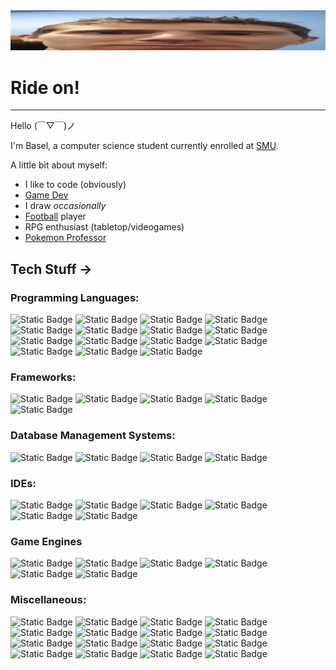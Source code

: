 <img src="wide.jpg" alt="banner"/>

# Ride on!

---
Hello (￣▽￣)ノ

I'm Basel, a computer science student currently enrolled at [SMU](https://www.smu.ca).

A little bit about myself:
- I like to code (obviously)
- [Game Dev](https://vg-bolt.itch.io)
- I draw _occasionally_
- [Football](https://github.com/BOLT-7/BOLT-7/blob/main/football.jpg) player
- RPG enthusiast (tabletop/videogames)
- [Pokemon Professor](https://www.pokemon.com/us/play-pokemon/organize)

## Tech Stuff ->

### Programming Languages:

<p>
  <img alt="Static Badge" src="https://img.shields.io/badge/C-%23A8B9CC?style=plastic&logo=c&logoColor=white">
  <img alt="Static Badge" src="https://img.shields.io/badge/C%2B%2B-%2300599C?style=plastic&logo=C%2B%2B&logoColor=white">
  <img alt="Static Badge" src="https://img.shields.io/badge/C%23-%2300599C?style=plastic&logo=csharp&logoColor=white">
  <img alt="Static Badge" src="https://img.shields.io/badge/Java-%23%23000000?style=plastic&logo=openjdk&logoColor=white">
  <img alt="Static Badge" src="https://img.shields.io/badge/Python-%233776AB?style=plastic&logo=Python&logoColor=white">
  <img alt="Static Badge" src="https://img.shields.io/badge/Kotlin-%237F52FF?style=plastic&logo=kotlin&logoColor=white">
  <img alt="Static Badge" src="https://img.shields.io/badge/lua-%232C2D72?style=plastic&logo=lua&logoColor=white">
  <img alt="Static Badge" src="https://img.shields.io/badge/html5-%23E34F26?style=plastic&logo=html5&logoColor=white">
  <img alt="Static Badge" src="https://img.shields.io/badge/css3-%231572B6?style=plastic&logo=css3&logoColor=white">
  <img alt="Static Badge" src="https://img.shields.io/badge/javascript-%23F7DF1E?style=plastic&logo=javascript&logoColor=white">
  <img alt="Static Badge" src="https://img.shields.io/badge/Assembly-%23%23007AAC?style=plastic&logo=assemblyscript&logoColor=white">
  <img alt="Static Badge" src="https://img.shields.io/badge/Lisp-%23EAEAEA?style=plastic&logo=lospec&logoColor=white">
  <img alt="Static Badge" src="https://img.shields.io/badge/Visual%20Basic-%23512BD4?style=plastic&logo=visualbasic&logoColor=white">
  <img alt="Static Badge" src="https://img.shields.io/badge/Fortran-%23734F96?style=plastic&logo=fortran&logoColor=white">
  <img alt="Static Badge" src="https://img.shields.io/badge/Scratch-%234D97FF?style=plastic&logo=scratch&logoColor=white">
</p>

### Frameworks:

<p>
  <img alt="Static Badge" src="https://img.shields.io/badge/NodeJS-%235FA04E?style=plastic&logo=nodedotjs&logoColor=white">
  <img alt="Static Badge" src="https://img.shields.io/badge/React-%2361DAFB?style=plastic&logo=react&logoColor=white">
  <img alt="Static Badge" src="https://img.shields.io/badge/JQuery-%230769AD?style=plastic&logo=jquery&logoColor=white">
  <img alt="Static Badge" src="https://img.shields.io/badge/Bootstrap-%237952B3?style=plastic&logo=bootstrap&logoColor=white">
  <img alt="Static Badge" src="https://img.shields.io/badge/.Net-%23512BD4?style=plastic&logo=dotnet&logoColor=white">
</p>

### Database Management Systems:

<p>
  <img alt="Static Badge" src="https://img.shields.io/badge/MySQL-%234479A1?style=plastic&logo=mysql&logoColor=white">
  <img alt="Static Badge" src="https://img.shields.io/badge/MongoDB-%2347A248?style=plastic&logo=mongodb&logoColor=white">
  <img alt="Static Badge" src="https://img.shields.io/badge/Amazon%20DynamoDB-%234053D6?style=plastic&logo=amazondynamodb&logoColor=white">
  <img alt="Static Badge" src="https://img.shields.io/badge/Microsoft%20Access-%23A4373A?style=plastic&logo=microsoftaccess&logoColor=white">

</p>

### IDEs:

<p>
  <img alt="Static Badge" src="https://img.shields.io/badge/Visual%20Studio-%235C2D91?style=plastic&logo=visualstudio&logoColor=white">
  <img alt="Static Badge" src="https://img.shields.io/badge/VS%20Code-%23007ACC?style=plastic&logo=visualstudiocode&logoColor=white">
  <img alt="Static Badge" src="https://img.shields.io/badge/PyCharm-%23000000?style=plastic&logo=pycharm&logoColor=white">
  <img alt="Static Badge" src="https://img.shields.io/badge/Android%20Studio-%233DDC84?style=plastic&logo=androidstudio&logoColor=white">
  <img alt="Static Badge" src="https://img.shields.io/badge/Apache%20NetBeans%20IDE-%231B6AC6?style=plastic&logo=apachenetbeanside&logoColor=white">
  <img alt="Static Badge" src="https://img.shields.io/badge/IntelliJ%20IDEA-%23000000?style=plastic&logo=intellijidea&logoColor=white">
</p>

### Game Engines

<p>
  <img alt="Static Badge" src="https://img.shields.io/badge/Unity-%23FFFFFF?style=plastic&logo=unity&logoColor=white">
  <img alt="Static Badge" src="https://img.shields.io/badge/Unreal%20Engine-%230E1128?style=plastic&logo=unrealengine&logoColor=white">
  <img alt="Static Badge" src="https://img.shields.io/badge/Godot-%23478CBF?style=plastic&logo=godotengine&logoColor=white">
  <img alt="Static Badge" src="https://img.shields.io/badge/RPG%20Maker-%23de1414?style=plastic&logoColor=white">
  <img alt="Static Badge" src="https://img.shields.io/badge/Roblox%20Studio-%2300A2FF?style=plastic&logo=robloxstudio&logoColor=white">
  <img alt="Static Badge" src="https://img.shields.io/badge/Gamemaker-%23000000?style=plastic&logo=gamemaker&logoColor=white">
</p>

### Miscellaneous:

<p>
  <img alt="Static Badge" src="https://img.shields.io/badge/Git-%23F05032?style=plastic&logo=git&logoColor=white">
  <img alt="Static Badge" src="https://img.shields.io/badge/GitHub-%23181717?style=plastic&logo=github&logoColor=white">
  <img alt="Static Badge" src="https://img.shields.io/badge/Blender-%23E87D0D?style=plastic&logo=blender&logoColor=white">
  <img alt="Static Badge" src="https://img.shields.io/badge/AWS-%23232F3E?style=plastic&logo=amazonaws&logoColor=white">
  <img alt="Static Badge" src="https://img.shields.io/badge/VirtualBox-%23183A61?style=plastic&logo=virtualbox&logoColor=white">
  <img alt="Static Badge" src="https://img.shields.io/badge/JetBrains-%23000000?style=plastic&logo=jetbrains&logoColor=white">
  <img alt="Static Badge" src="https://img.shields.io/badge/Microsoft%20Office-%235E5E5E?style=plastic&logo=microsoft&logoColor=white">
  <img alt="Static Badge" src="https://img.shields.io/badge/Linux-%23FCC624?style=plastic&logo=linux&logoColor=white">
  <img alt="Static Badge" src="https://img.shields.io/badge/Windows%20Subsystem%20for%20Linux-%23FCC624?style=plastic&logo=linux&logoColor=white">
  <img alt="Static Badge" src="https://img.shields.io/badge/Linux%20Mint-%2387CF3E?style=plastic&logo=linuxmint&logoColor=white">
  <img alt="Static Badge" src="https://img.shields.io/badge/Ubuntu-%23E95420?style=plastic&logo=ubuntu&logoColor=white">
  <img alt="Static Badge" src="https://img.shields.io/badge/Adobe-%23FF0000?style=plastic&logo=adobe&logoColor=white">
  <img alt="Static Badge" src="https://img.shields.io/badge/Photoshop-%2331A8FF?style=plastic&logo=adobephotoshop&logoColor=white">
  <img alt="Static Badge" src="https://img.shields.io/badge/Adobe%20Acrobat-%23EC1C24?style=plastic&logo=adobeacrobatreader&logoColor=white">
  <img alt="Static Badge" src="https://img.shields.io/badge/Docker-%232496ED?style=plastic&logo=docker&logoColor=white">
  <img alt="Static Badge" src="https://img.shields.io/badge/Canva-%2300C4CC?style=plastic&logo=canva&logoColor=white">
</p>
